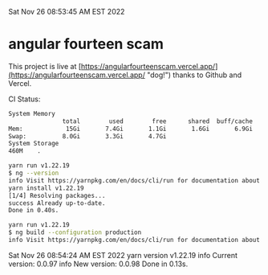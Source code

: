 Sat Nov 26 08:53:45 AM EST 2022

# angular fourteen scam


This project is live at [https://angularfourteenscam.vercel.app/](https://angularfourteenscam.vercel.app/ "dog!") thanks to Github and Vercel.

CI Status: 

```bash
System Memory
               total        used        free      shared  buff/cache   available
Mem:            15Gi       7.4Gi       1.1Gi       1.6Gi       6.9Gi       6.0Gi
Swap:          8.0Gi       3.3Gi       4.7Gi
System Storage
460M	.
```
```bash
yarn run v1.22.19
$ ng --version
info Visit https://yarnpkg.com/en/docs/cli/run for documentation about this command.
yarn install v1.22.19
[1/4] Resolving packages...
success Already up-to-date.
Done in 0.40s.
```
```bash
yarn run v1.22.19
$ ng build --configuration production
info Visit https://yarnpkg.com/en/docs/cli/run for documentation about this command.
```
Sat Nov 26 08:54:24 AM EST 2022
yarn version v1.22.19
info Current version: 0.0.97
info New version: 0.0.98
Done in 0.13s.
